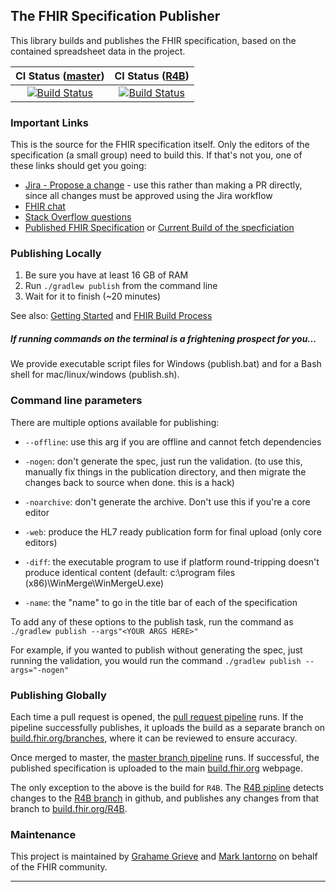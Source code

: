 ## The FHIR Specification Publisher
This library builds and publishes the FHIR specification, based on the contained spreadsheet data in the project.

| CI Status ([master][Link-BuildFhirOrgMaster]) | CI Status ([R4B][Link-BuildFhirOrgR4B]) |
| :---: | :---: |
| [![Build Status][Badge-AzureMasterPipeline]][Link-AzureMasterPipeline] | [![Build Status][Badge-AzureR4BPipeline]][Link-AzureR4BPipeline] |

### Important Links

This is the source for the FHIR specification itself. Only the editors of
the specification (a small group) need to build this. If that's not you,
one of these links should get you going:

* [Jira - Propose a change](https://jira.hl7.org/projects/FHIR/issues) - use this rather than making a PR directly, since all changes must be approved using the Jira workflow
* [FHIR chat](https://chat.fhir.org)
* [Stack Overflow questions](https://stackoverflow.com/tags/hl7-fhir)
* [Published FHIR Specification](http://hl7.org/fhir) or [Current Build of the specficiation](http://build.fhir.org)

### Publishing Locally

1. Be sure you have at least 16 GB of RAM
2. Run `./gradlew publish` from the command line
3. Wait for it to finish (~20 minutes)

See also: [Getting Started][Link-Wiki] and [FHIR Build Process][Link-Confluence]

##### If running commands on the terminal is a frightening prospect for you...

We provide executable script files for Windows (publish.bat) and for a Bash shell for mac/linux/windows (publish.sh).

### Command line parameters

There are multiple options available for publishing:

 * `--offline`: use this arg if you are offline and cannot fetch dependencies

 * `-nogen`: don't generate the spec, just run the validation. (to use this,
   manually fix things in the publication directory, and then migrate the
changes back to source when done. this is a hack)

 * `-noarchive`: don't generate the archive. Don't use this if you're a core
   editor

 * `-web`: produce the HL7 ready publication form for final upload (only core
   editors)

 * `-diff`: the executable program to use if platform round-tripping doesn't
   produce identical content (default: c:\program files
(x86)\WinMerge\WinMergeU.exe)

 * `-name`: the "name" to go in the title bar of each of the specification

To add any of these options to the publish task, run the command as `./gradlew publish --args"<YOUR ARGS HERE>"`

For example, if you wanted to publish without generating the spec, just running the validation, you would run the command `./gradlew publish --args="-nogen"`

### Publishing Globally

Each time a pull request is opened, the [pull request pipeline][Link-AzurePRPipeline] runs. If the pipeline successfully publishes, it uploads the build as a
separate branch on [build.fhir.org/branches][Link-BuildFhirOrgBranches], where it can be reviewed to ensure accuracy.

Once merged to master, the [master branch pipeline][Link-AzureMasterPipeline] runs. If successful, the published specification is uploaded to the main
[build.fhir.org][Link-BuildFhirOrgMaster] webpage.

The only exception to the above is the build for `R4B`. The [R4B pipline][Link-AzureR4BPipeline] detects changes to the [R4B branch][Link-R4BGithub] in github, and
publishes any changes from that branch to [build.fhir.org/R4B][Link-BuildFhirOrgR4B].

### Maintenance
This project is maintained by [Grahame Grieve][Link-grahameGithub] and [Mark Iantorno][Link-markGithub] on behalf of the FHIR community.

---

[Link-AzureMasterPipeline]: https://dev.azure.com/fhir-pipelines/fhir-publisher/_build/latest?definitionId=44&branchName=refs%2Fpull%2F1084%2Fmerge
[Link-AzureR4BPipeline]: https://dev.azure.com/fhir-pipelines/fhir-publisher/_build/latest?definitionId=46&branchName=R4B
[Link-AzurePRPipeline]: https://dev.azure.com/fhir-pipelines/fhir-publisher/_build/latest?definitionId=42&branchName=refs%2Fpull%2F1084%2Fmerge
[Link-BuildFhirOrgMaster]: https://build.fhir.org
[Link-BuildFhirOrgBranches]: https://build.fhir.org/branches/
[Link-BuildFhirOrgR4B]: https://build.fhir.org/branches/R4B/
[Link-Wiki]: https://github.com/hl7/fhir/wiki/Get-Started-with-FHIR-on-GitHub
[Link-Confluence]: https://confluence.hl7.org/display/FHIR/FHIR+Build+Process
[Link-R4BGithub]: https://github.com/HL7/fhir/tree/R4B
[Link-grahameGithub]: https://github.com/grahamegrieve
[Link-markGithub]: https://github.com/markiantorno

[Badge-AzureMasterPipeline]: https://dev.azure.com/fhir-pipelines/fhir-publisher/_apis/build/status/Master%20Branch%20Pipeline?branchName=refs%2Fpull%2F1084%2Fmerge
[Badge-AzureR4BPipeline]: https://dev.azure.com/fhir-pipelines/fhir-publisher/_apis/build/status/R4B%20Pipeline?branchName=R4B
